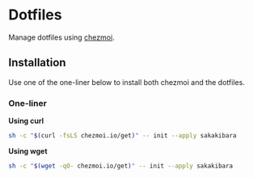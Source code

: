 # Dotfiles

[chezmoi]: https://www.chezmoi.io/

Manage dotfiles using [chezmoi][chezmoi].

## Installation

Use one of the one-liner below to install both chezmoi and the dotfiles.

### One-liner

**Using curl**
```sh
sh -c "$(curl -fsLS chezmoi.io/get)" -- init --apply sakakibara
```

**Using wget**
```sh
sh -c "$(wget -qO- chezmoi.io/get)" -- init --apply sakakibara
```
